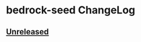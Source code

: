 # bedrock-seed ChangeLog

## [Unreleased]

[Unreleased]: https://github.com/digitalbazaar/bedrock-seed/compare/0.0.0...HEAD
